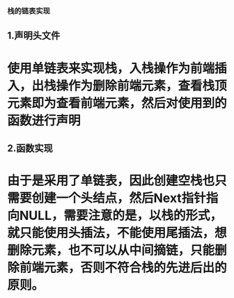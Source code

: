 ### 栈的链表实现
## 1.声明头文件
# 使用单链表来实现栈，入栈操作为前端插入，出栈操作为删除前端元素，查看栈顶元素即为查看前端元素，然后对使用到的函数进行声明
## 2.函数实现
# 由于是采用了单链表，因此创建空栈也只需要创建一个头结点，然后Next指针指向NULL，需要注意的是，以栈的形式，就只能使用头插法，不能使用尾插法，想删除元素，也不可以从中间摘链，只能删除前端元素，否则不符合栈的先进后出的原则。

